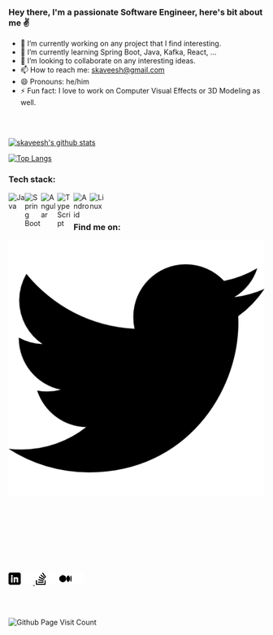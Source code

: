### Hey there, I'm a passionate Software Engineer, here's bit about me ✌

- 🔭 I’m currently working on any project that I find interesting.
- 🌱 I’m currently learning Spring Boot, Java, Kafka, React, ...
- 👯 I’m looking to collaborate on any interesting ideas.
- 📫 How to reach me: skaveesh@gmail.com
- 😄 Pronouns: he/him
- ⚡ Fun fact: I love to work on Computer Visual Effects or 3D Modeling as well.

<br/>
<br/>

[![skaveesh's github stats](https://github-readme-stats.vercel.app/api?username=skaveesh&hide=issues&count_private=true&show_icons=true&theme=transparent)](https://github.com/anuraghazra/github-readme-stats)

[![Top Langs](https://github-readme-stats.vercel.app/api/top-langs/?username=skaveesh&hide=Rich%20Text%20Format,html,css,python,javascript&langs_count=10&layout=compact&theme=transparent)](https://github.com/anuraghazra/github-readme-stats)

### Tech stack:
<img align="left" alt="Java" width="32px" src="https://cdn.jsdelivr.net/gh/devicons/devicon/icons/java/java-original-wordmark.svg"/>
<img align="left" alt="Spring Boot" width="32px" src="https://cdn.jsdelivr.net/gh/devicons/devicon/icons/spring/spring-original.svg"/>
<img align="left" alt="Angular" width="32px" src="https://cdn.jsdelivr.net/gh/devicons/devicon/icons/angularjs/angularjs-plain.svg"/>
<img align="left" alt="TypeScript" width="32px" src="https://cdn.jsdelivr.net/gh/devicons/devicon/icons/typescript/typescript-original.svg"/>
<img align="left" alt="Android" width="32px" src="https://cdn.jsdelivr.net/gh/devicons/devicon/icons/androidstudio/androidstudio-original.svg"/>
<img align="left" alt="Linux" width="32px" src="https://cdn.jsdelivr.net/gh/devicons/devicon/icons/linux/linux-original.svg"/>



<br/>
<br/>

### Find me on:


<a href="https://skaveesh.medium.com/">
<picture>
  <source media="(prefers-color-scheme: dark)" srcset="https://github.com/skaveesh/skaveesh/blob/main/resource/icon/dark/twitter.png">
  <source media="(prefers-color-scheme: light)" srcset="https://github.com/skaveesh/skaveesh/blob/main/resource/icon/light/twitter.png">
  <img alt="skaveesh | Twitter" src="https://github.com/skaveesh/skaveesh/blob/main/resource/icon/dark/twitter.png">
</picture>
</a>

<br/><br/><br/><br/><br/><br/><br/>

 
 <a href="https://www.linkedin.com/in/skaveesh/">![skaveesh | Linkedin](https://github.com/skaveesh/skaveesh/blob/main/resource/icon/dark/linkedin.png#gh-dark-mode-only)![skaveesh | Linkedin](https://github.com/skaveesh/skaveesh/blob/main/resource/icon/light/linkedin.png#gh-light-mode-only) </a><a href="https://stackoverflow.com/users/5410830/skaveesh">![skaveesh | Stackoverflow](https://github.com/skaveesh/skaveesh/blob/main/resource/icon/dark/stackoverflow.png#gh-dark-mode-only)![skaveesh | Stackoverflow](https://github.com/skaveesh/skaveesh/blob/main/resource/icon/light/stackoverflow.png#gh-light-mode-only)</a><a href="https://skaveesh.medium.com/">![skaveesh | Medium](https://github.com/skaveesh/skaveesh/blob/main/resource/icon/dark/medium.png#gh-dark-mode-only)![skaveesh | Medium](https://github.com/skaveesh/skaveesh/blob/main/resource/icon/light/medium.png#gh-light-mode-only)</a>

<br/>
<br/>

![Github Page Visit Count](https://komarev.com/ghpvc/?username=skaveesh)

